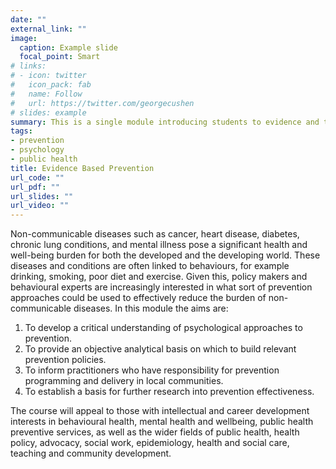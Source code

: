 ```yaml
---
date: ""
external_link: ""
image:
  caption: Example slide
  focal_point: Smart
# links:
# - icon: twitter
#   icon_pack: fab
#   name: Follow
#   url: https://twitter.com/georgecushen
# slides: example
summary: This is a single module introducing students to evidence and theory for psycho-social approaches to prevention. 
tags:
- prevention
- psychology
- public health
title: Evidence Based Prevention
url_code: ""
url_pdf: ""
url_slides: ""
url_video: ""
---
```

Non-communicable diseases such as cancer, heart disease, diabetes, chronic lung conditions, and mental illness pose a significant health and well-being burden for both the developed and the developing world. These diseases and conditions are often linked to behaviours, for example drinking, smoking, poor diet and exercise. Given this, policy makers and behavioural experts are increasingly interested in what sort of prevention approaches could be used to effectively reduce the burden of non-communicable diseases. In this module the aims are:

1. To develop a critical understanding of psychological approaches to prevention.<br>
2. To provide an objective analytical basis on which to build relevant prevention policies.<br>
3. To inform practitioners who have responsibility for prevention programming and delivery in local communities.<br>
4. To establish a basis for further research into prevention effectiveness.

The course will appeal to those with intellectual and career development interests in behavioural health, mental health and wellbeing, public health preventive services, as well as the wider fields of public health, health policy, advocacy, social work, epidemiology, health and social care, teaching and community development.





